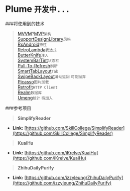 # Plume `开发中...`
###将使用到的技术
>[~~MVVM~~](http://androiddoc.qiniudn.com/tools/data-binding/guide.html)?[MVP]()`架构`<br/>
>[SupportDesignLibrary](http://androiddoc.qiniudn.com/tools/support-library/features.html#design)`风格`<br/>
>[RxAndroid](https://github.com/ReactiveX/RxAndroid)`特性`<br/>
>[RetroLambda](https://github.com/evant/gradle-retrolambda)`表达式`<br/>
>[ButterKnife](https://github.com/JakeWharton/butterknife)`注入`<br/>
>[SystemBarTint](https://github.com/jgilfelt/SystemBarTint)`状态栏`<br/>
>[Pull-To-Refresh](https://github.com/Yalantis/Phoenix)`刷新`<br/>
>[SmartTabLayout](https://github.com/ogaclejapan/SmartTabLayout)`Tab`<br/>
>[SwipeBackLayout](https://github.com/ikew0ng/SwipeBackLayout)`滑动返回` `可能抛弃`<br/>
>[Picasso](https://github.com/square/picasso)`图片加载`<br/>
>[Retrofit](https://github.com/square/retrofit)`HTTP Client`<br/>
>[Realm](https://github.com/realm/realm-java)`数据库`<br/>
>[Umeng](http://www.umeng.com/)`统计` `待加入`<br/>

###参考项目
> **SimplifyReader**
* **Link:** [https://github.com/SkillCollege/SimplifyReader](https://github.com/SkillCollege/SimplifyReader)

> **KuaiHu**
* **Link:** [https://github.com/iKrelve/KuaiHu](https://github.com/iKrelve/KuaiHu)

> **ZhihuDailyPurify**
* **Link:** [https://github.com/izzyleung/ZhihuDailyPurify](https://github.com/izzyleung/ZhihuDailyPurify)<br/>
